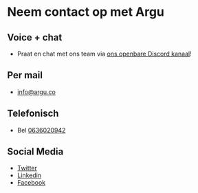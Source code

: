 # Neem contact op met Argu

## Voice + chat

- Praat en chat met ons team via [ons openbare Discord kanaal](https://discord.gg/zMxyYNN)!

## Per mail

- [info@](mailto:michiel@argu.co)[argu](http://mailto:info@argu.co)[.co](mailto:michiel@argu.co)

## Telefonisch

- Bel [0636020942](tel:0031636020942)

## Social Media

- [Twitter](https://twitter.com/argu_co)
- [Linkedin](https://www.linkedin.com/company/argu/)
- [Facebook](https://www.facebook.com/argu.co/)
